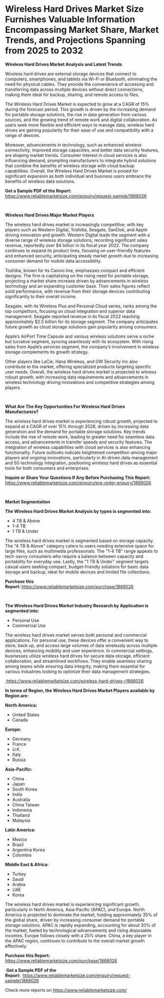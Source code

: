 <p><h1>Wireless Hard Drives Market Size Furnishes Valuable Information Encompassing Market Share, Market Trends, and Projections Spanning from 2025 to 2032</h1></p><p><strong>Wireless Hard Drives Market Analysis and Latest Trends</strong></p>
<p><p>Wireless hard drives are external storage devices that connect to computers, smartphones, and tablets via Wi-Fi or Bluetooth, eliminating the need for physical cables. They provide the convenience of accessing and transferring data across multiple devices without direct connections, making them ideal for backup, sharing, and remote access to files.</p><p>The Wireless Hard Drives Market is expected to grow at a CAGR of 15% during the forecast period. This growth is driven by the increasing demand for portable storage solutions, the rise in data generation from various sources, and the growing trend of remote work and digital collaboration. As users seek more flexible and efficient ways to manage data, wireless hard drives are gaining popularity for their ease of use and compatibility with a range of devices.</p><p>Moreover, advancements in technology, such as enhanced wireless connectivity, improved storage capacities, and better data security features, are shaping market trends. Consumer interest in cloud services is also influencing demand, prompting manufacturers to integrate hybrid solutions that combine the benefits of wireless storage with cloud backup capabilities. Overall, the Wireless Hard Drives Market is poised for significant expansion as both individual and business users embrace the benefits of wireless data solutions.</p></p>
<p><strong>Get a Sample PDF of the Report:&nbsp;</strong> <a href="https://www.reliablemarketsize.com/enquiry/request-sample/1868026?utm_campaign=2445&utm_medium=2&utm_source=Github&utm_content=ia&utm_term=06042025&utm_id=wireless-hard-drives">https://www.reliablemarketsize.com/enquiry/request-sample/1868026</a></p>
<p>&nbsp;</p>
<p><strong>Wireless Hard Drives Major Market Players</strong></p>
<p><p>The wireless hard drives market is increasingly competitive, with key players such as Western Digital, Toshiba, Seagate, SanDisk, and Apple driving innovation and growth. Western Digital leads the segment with a diverse range of wireless storage solutions, recording significant sales revenue, reportedly over $4 billion in its fiscal year 2022. The company continues to expand its product lines, focusing on user-friendly features and enhanced security, anticipating steady market growth due to increasing consumer demand for mobile data accessibility.</p><p>Toshiba, known for its Canvio line, emphasizes compact and efficient designs. The firm is capitalizing on the rising need for portable storage, projecting a market share increase driven by advancements in wireless technology and an expanding customer base. Their sales figures reflect solid performance, with revenue from their storage devices contributing significantly to their overall income.</p><p>Seagate, with its Wireless Plus and Personal Cloud series, ranks among the top competitors, focusing on cloud integration and superior data management. Seagate reported revenue in its fiscal 2022 reaching approximately $2.5 billion for its storage segment. The company anticipates future growth as cloud storage solutions gain popularity among consumers.</p><p>Apple’s AirPort Time Capsule and various wireless solutions serve a niche but lucrative segment, syncing seamlessly with its ecosystem. With rising sales from Apple’s services segment, the company’s involvement in wireless storage complements its growth strategy.</p><p>Other players like LaCie, Hana Wireless, and GW Security Inc also contribute to the market, offering specialized products targeting specific user needs. Overall, the wireless hard drives market is projected to witness robust growth, with increasing data requirements and advancements in wireless technology driving innovations and competitive strategies among players.</p></p>
<p>&nbsp;</p>
<p><strong>What Are The Key Opportunities For Wireless Hard Drives Manufacturers?</strong></p>
<p><p>The wireless hard drives market is experiencing robust growth, projected to expand at a CAGR of over 15% through 2028, driven by increasing data generation and the demand for portable storage solutions. Key trends include the rise of remote work, leading to greater need for seamless data access, and advancements in transfer speeds and security features. The integration of wireless capabilities with cloud services is also enhancing functionality. Future outlooks indicate heightened competition among major players and ongoing innovations, particularly in AI-driven data management and 5G technology integration, positioning wireless hard drives as essential tools for both consumers and enterprises.</p></p>
<p><strong>Inquire or Share Your Questions If Any Before Purchasing This Report:</strong> <a href="https://www.reliablemarketsize.com/enquiry/pre-order-enquiry/1868026?utm_campaign=2445&utm_medium=2&utm_source=Github&utm_content=ia&utm_term=06042025&utm_id=wireless-hard-drives">https://www.reliablemarketsize.com/enquiry/pre-order-enquiry/1868026</a></p>
<p>&nbsp;</p>
<p><strong>Market Segmentation</strong></p>
<p><strong>The Wireless Hard Drives Market Analysis by types is segmented into:</strong></p>
<p><ul><li>4 TB & Above</li><li>1-4 TB</li><li>1 TB & Under</li></ul></p>
<p><p>The wireless hard drives market is segmented based on storage capacity. The "4 TB & Above" category caters to users needing extensive space for large files, such as multimedia professionals. The "1-4 TB" range appeals to tech-savvy consumers who require a balance between capacity and portability for everyday use. Lastly, the "1 TB & Under" segment targets casual users seeking compact, budget-friendly solutions for basic data storage and backup, ideal for mobile devices and limited file collections.</p></p>
<p><strong>Purchase this Report:&nbsp;</strong><a href="https://www.reliablemarketsize.com/purchase/1868026?utm_campaign=2445&utm_medium=2&utm_source=Github&utm_content=ia&utm_term=06042025&utm_id=wireless-hard-drives">https://www.reliablemarketsize.com/purchase/1868026</a></p>
<p>&nbsp;</p>
<p><strong>The Wireless Hard Drives Market Industry Research by Application is segmented into:</strong></p>
<p><ul><li>Personal Use</li><li>Commercial Use</li></ul></p>
<p><p>The wireless hard drives market serves both personal and commercial applications. For personal use, these devices offer a convenient way to store, back up, and access large volumes of data wirelessly across multiple devices, enhancing mobility and user experience. In commercial settings, businesses utilize wireless hard drives for secure data storage, efficient collaboration, and streamlined workflows. They enable seamless sharing among teams while ensuring data integrity, making them essential for various industries looking to optimize their data management strategies.</p></p>
<p><a href="https://www.reliablemarketsize.com/wireless-hard-drives-r1868026?utm_campaign=2445&utm_medium=2&utm_source=Github&utm_content=ia&utm_term=06042025&utm_id=wireless-hard-drives">&nbsp;https://www.reliablemarketsize.com/wireless-hard-drives-r1868026</a></p>
<p><strong>In terms of Region, the Wireless Hard Drives Market Players available by Region are:</strong></p>
<p>
    <p> <strong> North America: </strong>
        <ul>
            <li>United States</li>
            <li>Canada</li>
        </ul>
        </p> 
    <p> <strong> Europe: </strong>
        <ul>
            <li>Germany</li>
            <li>France</li>
            <li>U.K.</li>
            <li>Italy</li>
            <li>Russia</li>
        </ul>
        </p> 
    <p> <strong> Asia-Pacific: </strong>
        <ul>
            <li>China</li>
            <li>Japan</li>
            <li>South Korea</li>
            <li>India</li>
            <li>Australia</li>
            <li>China Taiwan</li>
            <li>Indonesia</li>
            <li>Thailand</li>
            <li>Malaysia</li>
        </ul>
        </p> 
    <p> <strong> Latin America: </strong>
        <ul>
            <li>Mexico</li>
            <li>Brazil</li>
            <li>Argentina Korea</li>
            <li>Colombia</li>
        </ul>
        </p> 
    <p> <strong> Middle East & Africa: </strong>
        <ul>
            <li>Turkey</li>
            <li>Saudi</li>
            <li>Arabia</li>
            <li>UAE</li>
            <li>Korea</li>
        </ul>
    </p>
    </p>
<p><p>The wireless hard drives market is experiencing significant growth, particularly in North America, Asia-Pacific (APAC), and Europe. North America is projected to dominate the market, holding approximately 35% of the global share, driven by increasing consumer demand for portable storage solutions. APAC is rapidly expanding, accounting for about 30% of the market, fueled by technological advancements and rising disposable incomes. Europe follows closely with a 25% share. China, a key player in the APAC region, continues to contribute to the overall market growth effectively.</p></p>
<p><strong>Purchase this Report: </strong><a href="https://www.reliablemarketsize.com/purchase/1868026?utm_campaign=2445&utm_medium=2&utm_source=Github&utm_content=ia&utm_term=06042025&utm_id=wireless-hard-drives">https://www.reliablemarketsize.com/purchase/1868026</a></p>
<p>&nbsp;<strong>Get a Sample PDF of the Report:&nbsp;&nbsp;</strong><a href="https://www.reliablemarketsize.com/enquiry/request-sample/1868026?utm_campaign=2445&utm_medium=2&utm_source=Github&utm_content=ia&utm_term=06042025&utm_id=wireless-hard-drives">https://www.reliablemarketsize.com/enquiry/request-sample/1868026</a></p>
<p><strong></strong></p>
<p>Check more reports on <a href="https://www.reliablemarketsize.com/?utm_campaign=2445&utm_medium=2&utm_source=Github&utm_content=ia&utm_term=06042025&utm_id=wireless-hard-drives">https://www.reliablemarketsize.com/</a></p>